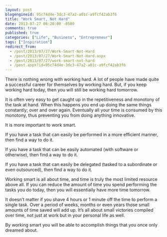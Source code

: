```yaml
---
layout: post
blogengineid: 95c74d4e-3dc3-47a2-a01c-a9fcf42ab3f6
title: "Work Smart, Not Hard"
date: 2013-07-27 06:20:00 -0500
comments: true
published: true
categories: ["Life", "Business", "Entrepreneur"]
tags: ["Inspiration"]
redirect_from: 
  - /post/2013/07/27/Work-Smart-Not-Hard
  - /post/2013/07/27/Work-Smart-Not-Hard.aspx
  - /post/2013/07/27/work-smart-not-hard
  - /post.aspx?id=95c74d4e-3dc3-47a2-a01c-a9fcf42ab3f6
---
```


There is nothing wrong with working hard. A lot of people have made quite a successful career for themselves by working hard. But, if you keep working hard today, then you will still be working hard tomorrow.

It is often very easy to get caught up in the repetitiveness and monotony of the task at hand. When this happens you end up doing the same things constantly; over and over again. Eventually all your time is consumed by this monotony, thus preventing you from doing anything innovative.

It is more important to work smart.

If you have a task that can easily be performed in a more efficient manner, then find a way to do it.

If you have a task that can be easily automated (with software or otherwise), then find a way to do it.

If you have a task that can easily be delegated (tasked to a subordinate or even outsourced), then find a way to do it.

Working smart is all about time, and time is truly the most limited resource above all. If you can reduce the amount of time you spend performing the tasks you do today, then you will essentially have more time tomorrow.

It doesn&rsquo;t matter if you shave 4 hours or 1 minute off the time to perform a single task. Over a period of weeks, months or even years those small amounts of time saved will add up. It&rsquo;s all about small victories compiled over time, not just at work but in your personal life as well.

By working smart you will be able to accomplish things that you once only dreamed about.
